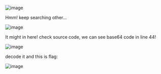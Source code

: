 ![image](https://github.com/nhattanhh/CTF/assets/130430279/3145b7da-cad9-49ed-b6d0-d04164b2b160)

Hmm! keep searching other...

![image](https://github.com/nhattanhh/CTF/assets/130430279/51fd00f2-841c-40c4-a12d-42d6a561a280)

It might in here! check source code, we can see base64 code in line 44!

![image](https://github.com/nhattanhh/CTF/assets/130430279/1854bdc3-3268-497f-8298-1fe2a3888b4b)

decode it and this is flag:

![image](https://github.com/nhattanhh/CTF/assets/130430279/be217139-eb45-42bf-bfe4-2d4a24800fb2)
